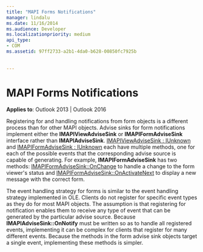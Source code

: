 ```yaml
---
title: "MAPI Forms Notifications"
manager: lindalu
ms.date: 11/16/2014
ms.audience: Developer
ms.localizationpriority: medium
api_type:
- COM
ms.assetid: 97ff2733-a2b1-4da0-b628-00850fc7925b
 
 
---
```


# MAPI Forms Notifications

  
  
**Applies to**: Outlook 2013 | Outlook 2016 
  
Registering for and handling notifications from form objects is a different process than for other MAPI objects. Advise sinks for form notifications implement either the **IMAPIViewAdviseSink** or **IMAPIFormAdviseSink** interface rather than **IMAPIAdviseSink**. [IMAPIViewAdviseSink : IUnknown](imapiviewadvisesinkiunknown.md) and [IMAPIFormAdviseSink : IUnknown](imapiformadvisesinkiunknown.md) each have multiple methods, one for each of the possible events that the corresponding advise source is capable of generating. For example, **IMAPIFormAdviseSink** has two methods: [IMAPIFormAdviseSink::OnChange](imapiformadvisesink-onchange.md) to handle a change to the form viewer's status and [IMAPIFormAdviseSink::OnActivateNext](imapiformadvisesink-onactivatenext.md) to display a new message with the correct form. 
  
The event handling strategy for forms is similar to the event handling strategy implemented in OLE. Clients do not register for specific event types as they do for most MAPI objects. The assumption is that registering for notification enables them to receive any type of event that can be generated by the particular advise source. Because **IMAPIAdviseSink::OnNotify** must be written so as to handle all registered events, implementing it can be complex for clients that register for many different events. Because the methods in the form advise sink objects target a single event, implementing these methods is simpler. 
  


